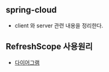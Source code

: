 ## spring-cloud
* client 와 server 관련 내용을 정리한다. 

## RefreshScope 사용원리
* [다이어그램](https://pasudo123.tistory.com/489)
